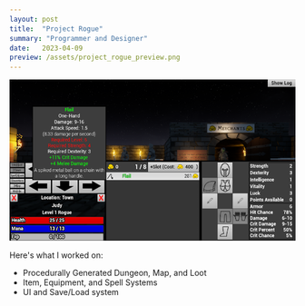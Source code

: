 ```yaml
---
layout: post
title:  "Project Rogue"
summary: "Programmer and Designer"
date:   2023-04-09
preview: /assets/project_rogue_preview.png
---
```


![Picture 1](/assets/project_rogue.png)

Here's what I worked on:
* Procedurally Generated Dungeon, Map, and Loot
* Item, Equipment, and Spell Systems
* UI and Save/Load system
